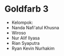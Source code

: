 # Goldfarb 3

- Kelompok:
- Nanda Nafi'atul Khusna
- Wiroso
- Nur Alif Ilyasa
- Rian Syaputra
- Ryan Kevin Nurhakim
